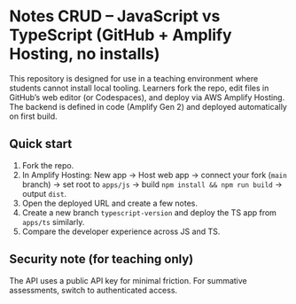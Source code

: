 # Notes CRUD – JavaScript vs TypeScript (GitHub + Amplify Hosting, no installs)

This repository is designed for use in a teaching environment where students cannot install local tooling.
Learners fork the repo, edit files in GitHub’s web editor (or Codespaces), and deploy via AWS Amplify Hosting.
The backend is defined in code (Amplify Gen 2) and deployed automatically on first build.

## Quick start
1. Fork the repo.
2. In Amplify Hosting: New app → Host web app → connect your fork (`main` branch) → set root to `apps/js` → build `npm install && npm run build` → output `dist`.
3. Open the deployed URL and create a few notes.
4. Create a new branch `typescript-version` and deploy the TS app from `apps/ts` similarly.
5. Compare the developer experience across JS and TS.

## Security note (for teaching only)
The API uses a public API key for minimal friction. For summative assessments, switch to authenticated access.
